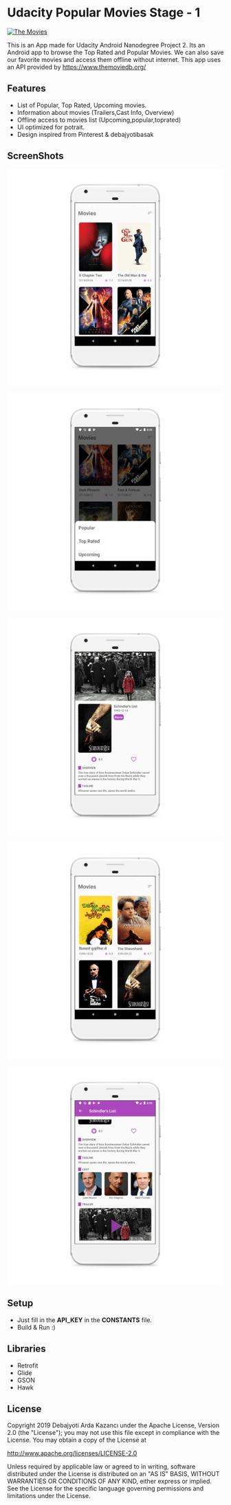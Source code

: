 # Udacity Popular Movies Stage - 1

[![The Movies ](https://encrypted-tbn0.gstatic.com/images?q=tbn%3AANd9GcRpLiygKeBSPURaGK3xwJuesFvfq5yqxNHqxtC_VmiskKn7GUGd "The Movies ")](https://encrypted-tbn0.gstatic.com/images?q=tbn%3AANd9GcRpLiygKeBSPURaGK3xwJuesFvfq5yqxNHqxtC_VmiskKn7GUGd "The Movies ")

This is an App made for Udacity Android Nanodegree Project 2. Its an Android app to browse the Top Rated and Popular Movies. We can also save our favorite movies and access them offline without internet. This app uses an API provided by https://www.themoviedb.org/

## Features

- List of Popular, Top Rated, Upcoming movies.
- Information about movies (Trailers,Cast Info, Overview)
- Offline access to movies list (Upcoming,popular,toprated)
- UI optimized for potrait.
- Design inspired from Pinterest & debajyotibasak

## ScreenShots

[![Udacity Popular Movies Stage 1](https://github.com/ardakazanci/Udacity_Popular_Movies_Stage_1/raw/master/screenshots/Screenshot_1568222694_pixel_very_silver_portrait.png "Udacity Popular Movies Stage 1")](https://github.com/ardakazanci/Udacity_Popular_Movies_Stage_1/raw/master/screenshots/Screenshot_1568222694_pixel_very_silver_portrait.png "Udacity Popular Movies Stage 1")

[![Udacity Popular Movies Stage 1](https://github.com/ardakazanci/Udacity_Popular_Movies_Stage_1/raw/master/screenshots/Screenshot_1568222701_pixel_very_silver_portrait.png "Udacity Popular Movies Stage 1")](https://github.com/ardakazanci/Udacity_Popular_Movies_Stage_1/raw/master/screenshots/Screenshot_1568222701_pixel_very_silver_portrait.png "Udacity Popular Movies Stage 1")

[![Udacity Popular Movies Stage 1](https://github.com/ardakazanci/Udacity_Popular_Movies_Stage_1/raw/master/screenshots/Screenshot_1568222721_pixel_very_silver_portrait.png "Udacity Popular Movies Stage 1")](https://github.com/ardakazanci/Udacity_Popular_Movies_Stage_1/raw/master/screenshots/Screenshot_1568222721_pixel_very_silver_portrait.png "Udacity Popular Movies Stage 1")

[![Udacity Popular Movies Stage 1](https://github.com/ardakazanci/Udacity_Popular_Movies_Stage_1/raw/master/screenshots/Screenshot_1568222713_pixel_very_silver_portrait.png "Udacity Popular Movies Stage 1")](https://github.com/ardakazanci/Udacity_Popular_Movies_Stage_1/raw/master/screenshots/Screenshot_1568222713_pixel_very_silver_portrait.png "Udacity Popular Movies Stage 1")

[![Udacity Popular Movies Stage 1](https://github.com/ardakazanci/Udacity_Popular_Movies_Stage_1/raw/master/screenshots/Screenshot_1568222725_pixel_very_silver_portrait.png "Udacity Popular Movies Stage 1")](https://github.com/ardakazanci/Udacity_Popular_Movies_Stage_1/raw/master/screenshots/Screenshot_1568222725_pixel_very_silver_portrait.png "Udacity Popular Movies Stage 1")

## Setup 
- Just fill in the **API_KEY** in the **CONSTANTS** file.
- Build & Run :)

## Libraries 

- Retrofit 
- Glide
- GSON
- Hawk

## License
Copyright 2019 Debajyoti Arda Kazancı under the Apache License, Version 2.0 (the "License"); you may not use this file except in compliance with the License. You may obtain a copy of the License at

http://www.apache.org/licenses/LICENSE-2.0

Unless required by applicable law or agreed to in writing, software distributed under the License is distributed on an "AS IS" BASIS, WITHOUT WARRANTIES OR CONDITIONS OF ANY KIND, either express or implied. See the License for the specific language governing permissions and limitations under the License.

